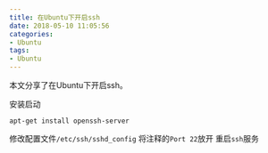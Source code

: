 ```yaml
---
title: 在Ubuntu下开启ssh
date: 2018-05-10 11:05:56
categories: 
- Ubuntu
tags: 
- Ubuntu
---
```

本文分享了在Ubuntu下开启ssh。
<!-- more -->
安装启动
```shell
apt-get install openssh-server
```
修改配置文件`/etc/ssh/sshd_config`
将注释的`Port 22`放开
重启`ssh`服务



